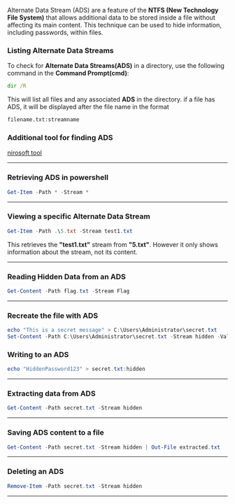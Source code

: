Alternate Data Stream (ADS) are a feature of the **NTFS (New Technology File System)** that allows additional data to be stored inside a file without affecting its main content. This technique can be used to hide information, including passwords, within files.

### Listing Alternate Data Streams

To check for **Alternate Data Streams(ADS)** in a directory, use the following command in the **Command Prompt(cmd)**:

```cmd
dir /R
```

This will list all files and any associated **ADS** in the directory. if a file has ADS, it will be displayed after the file name in the format

```cmd
filename.txt:streamname
```

### Additional tool for finding ADS

[nirosoft tool](https://nirosoft.net/utils/alternate_data_streams.html)

---

### Retrieving ADS in powershell

```powershell
Get-Item -Path * -Stream *
```

---

### Viewing a specific Alternate Data Stream 

```powershell
Get-Item -Path .\5.txt -Stream test1.txt
```

This retrieves the **"test1.txt"** stream from **"5.txt"**. However it only shows information about the stream, not its content.

---

### Reading Hidden Data from an ADS

```powershell
Get-Content -Path flag.txt -Stream Flag
```

---

### Recreate the file with ADS

```powershell
echo "This is a secret message" > C:\Users\Administrator\secret.txt
Set-Content -Path C:\Users\Administrator\secret.txt -Stream hidden -Value "HiddenPassword123"
```

###  Writing to an ADS

```powershell
echo "HiddenPassword123" > secret.txt:hidden
```



---

### Extracting data from ADS

```powershell
Get-Content -Path secret.txt -Stream hidden
```

---

### Saving ADS content to a file

```powershell
Get-Content -Path secret.txt -Stream hidden | Out-File extracted.txt
```

---

### Deleting an ADS

```powershell
Remove-Item -Path secret.txt -Stream hidden
```

---